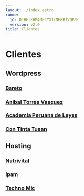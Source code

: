 ```yaml
---
layout: ./index.astro
runme:
  id: 01HH3KHM4MECYXT2NF8B1VQPZR
  version: v2.0
title: Clientes
---
```


# Clientes

## Wordpress

### [Bareto](https://baretoweb.com/)

### [Anibal Torres Vasquez](https://etorresvasquez.com.pe/)

### [Academia Peruana de Leyes](https://apele.org.pe/)

### [Con Tinta Tusan](https://www.contintatusan.com/)

## Hosting

### [Nutrivital](https://nutrivital.pro/)

### [Ipam](https://www.ipam.pe/)

### [Techno Mic](http://techno-mic.com/)
